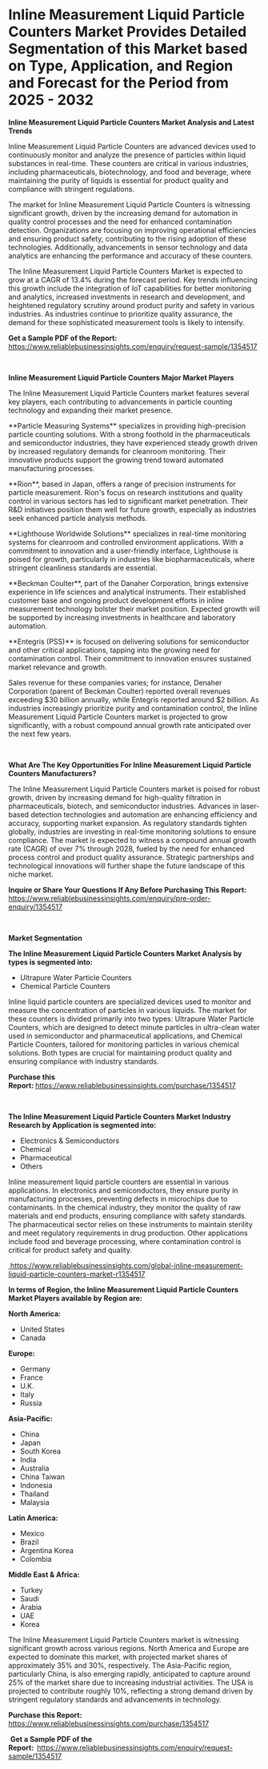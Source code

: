 <p><h1>Inline Measurement Liquid Particle Counters Market Provides Detailed Segmentation of this Market based on Type, Application, and Region and Forecast for the Period from 2025 - 2032</h1></p><p><strong>Inline Measurement Liquid Particle Counters Market Analysis and Latest Trends</strong></p>
<p><p>Inline Measurement Liquid Particle Counters are advanced devices used to continuously monitor and analyze the presence of particles within liquid substances in real-time. These counters are critical in various industries, including pharmaceuticals, biotechnology, and food and beverage, where maintaining the purity of liquids is essential for product quality and compliance with stringent regulations. </p><p>The market for Inline Measurement Liquid Particle Counters is witnessing significant growth, driven by the increasing demand for automation in quality control processes and the need for enhanced contamination detection. Organizations are focusing on improving operational efficiencies and ensuring product safety, contributing to the rising adoption of these technologies. Additionally, advancements in sensor technology and data analytics are enhancing the performance and accuracy of these counters.</p><p>The Inline Measurement Liquid Particle Counters Market is expected to grow at a CAGR of 13.4% during the forecast period. Key trends influencing this growth include the integration of IoT capabilities for better monitoring and analytics, increased investments in research and development, and heightened regulatory scrutiny around product purity and safety in various industries. As industries continue to prioritize quality assurance, the demand for these sophisticated measurement tools is likely to intensify.</p></p>
<p><strong>Get a Sample PDF of the Report:&nbsp;</strong> <a href="https://www.reliablebusinessinsights.com/enquiry/request-sample/1354517?utm_campaign=2446&utm_medium=2&utm_source=Github&utm_content=ia&utm_term=12042025&utm_id=inline-measurement-liquid-particle-counters">https://www.reliablebusinessinsights.com/enquiry/request-sample/1354517</a></p>
<p>&nbsp;</p>
<p><strong>Inline Measurement Liquid Particle Counters Major Market Players</strong></p>
<p><p>The Inline Measurement Liquid Particle Counters market features several key players, each contributing to advancements in particle counting technology and expanding their market presence. </p><p>**Particle Measuring Systems** specializes in providing high-precision particle counting solutions. With a strong foothold in the pharmaceuticals and semiconductor industries, they have experienced steady growth driven by increased regulatory demands for cleanroom monitoring. Their innovative products support the growing trend toward automated manufacturing processes.</p><p>**Rion**, based in Japan, offers a range of precision instruments for particle measurement. Rion's focus on research institutions and quality control in various sectors has led to significant market penetration. Their R&D initiatives position them well for future growth, especially as industries seek enhanced particle analysis methods.</p><p>**Lighthouse Worldwide Solutions** specializes in real-time monitoring systems for cleanroom and controlled environment applications. With a commitment to innovation and a user-friendly interface, Lighthouse is poised for growth, particularly in industries like biopharmaceuticals, where stringent cleanliness standards are essential.</p><p>**Beckman Coulter**, part of the Danaher Corporation, brings extensive experience in life sciences and analytical instruments. Their established customer base and ongoing product development efforts in inline measurement technology bolster their market position. Expected growth will be supported by increasing investments in healthcare and laboratory automation.</p><p>**Entegris (PSS)** is focused on delivering solutions for semiconductor and other critical applications, tapping into the growing need for contamination control. Their commitment to innovation ensures sustained market relevance and growth.</p><p>Sales revenue for these companies varies; for instance, Denaher Corporation (parent of Beckman Coulter) reported overall revenues exceeding $30 billion annually, while Entegris reported around $2 billion. As industries increasingly prioritize purity and contamination control, the Inline Measurement Liquid Particle Counters market is projected to grow significantly, with a robust compound annual growth rate anticipated over the next few years.</p></p>
<p>&nbsp;</p>
<p><strong>What Are The Key Opportunities For Inline Measurement Liquid Particle Counters Manufacturers?</strong></p>
<p><p>The Inline Measurement Liquid Particle Counters market is poised for robust growth, driven by increasing demand for high-quality filtration in pharmaceuticals, biotech, and semiconductor industries. Advances in laser-based detection technologies and automation are enhancing efficiency and accuracy, supporting market expansion. As regulatory standards tighten globally, industries are investing in real-time monitoring solutions to ensure compliance. The market is expected to witness a compound annual growth rate (CAGR) of over 7% through 2028, fueled by the need for enhanced process control and product quality assurance. Strategic partnerships and technological innovations will further shape the future landscape of this niche market.</p></p>
<p><strong>Inquire or Share Your Questions If Any Before Purchasing This Report:</strong> <a href="https://www.reliablebusinessinsights.com/enquiry/pre-order-enquiry/1354517?utm_campaign=2446&utm_medium=2&utm_source=Github&utm_content=ia&utm_term=12042025&utm_id=inline-measurement-liquid-particle-counters">https://www.reliablebusinessinsights.com/enquiry/pre-order-enquiry/1354517</a></p>
<p>&nbsp;</p>
<p><strong>Market Segmentation</strong></p>
<p><strong>The Inline Measurement Liquid Particle Counters Market Analysis by types is segmented into:</strong></p>
<p><ul><li>Ultrapure Water Particle Counters</li><li>Chemical Particle Counters</li></ul></p>
<p><p>Inline liquid particle counters are specialized devices used to monitor and measure the concentration of particles in various liquids. The market for these counters is divided primarily into two types: Ultrapure Water Particle Counters, which are designed to detect minute particles in ultra-clean water used in semiconductor and pharmaceutical applications, and Chemical Particle Counters, tailored for monitoring particles in various chemical solutions. Both types are crucial for maintaining product quality and ensuring compliance with industry standards.</p></p>
<p><strong>Purchase this Report:&nbsp;</strong><a href="https://www.reliablebusinessinsights.com/purchase/1354517?utm_campaign=2446&utm_medium=2&utm_source=Github&utm_content=ia&utm_term=12042025&utm_id=inline-measurement-liquid-particle-counters">https://www.reliablebusinessinsights.com/purchase/1354517</a></p>
<p>&nbsp;</p>
<p><strong>The Inline Measurement Liquid Particle Counters Market Industry Research by Application is segmented into:</strong></p>
<p><ul><li>Electronics & Semiconductors</li><li>Chemical</li><li>Pharmaceutical</li><li>Others</li></ul></p>
<p><p>Inline measurement liquid particle counters are essential in various applications. In electronics and semiconductors, they ensure purity in manufacturing processes, preventing defects in microchips due to contaminants. In the chemical industry, they monitor the quality of raw materials and end products, ensuring compliance with safety standards. The pharmaceutical sector relies on these instruments to maintain sterility and meet regulatory requirements in drug production. Other applications include food and beverage processing, where contamination control is critical for product safety and quality.</p></p>
<p><a href="https://www.reliablebusinessinsights.com/global-inline-measurement-liquid-particle-counters-market-r1354517?utm_campaign=2446&utm_medium=2&utm_source=Github&utm_content=ia&utm_term=12042025&utm_id=inline-measurement-liquid-particle-counters">&nbsp;https://www.reliablebusinessinsights.com/global-inline-measurement-liquid-particle-counters-market-r1354517</a></p>
<p><strong>In terms of Region, the Inline Measurement Liquid Particle Counters Market Players available by Region are:</strong></p>
<p>
    <p> <strong> North America: </strong>
        <ul>
            <li>United States</li>
            <li>Canada</li>
        </ul>
        </p> 
    <p> <strong> Europe: </strong>
        <ul>
            <li>Germany</li>
            <li>France</li>
            <li>U.K.</li>
            <li>Italy</li>
            <li>Russia</li>
        </ul>
        </p> 
    <p> <strong> Asia-Pacific: </strong>
        <ul>
            <li>China</li>
            <li>Japan</li>
            <li>South Korea</li>
            <li>India</li>
            <li>Australia</li>
            <li>China Taiwan</li>
            <li>Indonesia</li>
            <li>Thailand</li>
            <li>Malaysia</li>
        </ul>
        </p> 
    <p> <strong> Latin America: </strong>
        <ul>
            <li>Mexico</li>
            <li>Brazil</li>
            <li>Argentina Korea</li>
            <li>Colombia</li>
        </ul>
        </p> 
    <p> <strong> Middle East & Africa: </strong>
        <ul>
            <li>Turkey</li>
            <li>Saudi</li>
            <li>Arabia</li>
            <li>UAE</li>
            <li>Korea</li>
        </ul>
    </p>
    </p>
<p><p>The Inline Measurement Liquid Particle Counters market is witnessing significant growth across various regions. North America and Europe are expected to dominate this market, with projected market shares of approximately 35% and 30%, respectively. The Asia-Pacific region, particularly China, is also emerging rapidly, anticipated to capture around 25% of the market share due to increasing industrial activities. The USA is projected to contribute roughly 10%, reflecting a strong demand driven by stringent regulatory standards and advancements in technology.</p></p>
<p><strong>Purchase this Report: </strong><a href="https://www.reliablebusinessinsights.com/purchase/1354517?utm_campaign=2446&utm_medium=2&utm_source=Github&utm_content=ia&utm_term=12042025&utm_id=inline-measurement-liquid-particle-counters">https://www.reliablebusinessinsights.com/purchase/1354517</a></p>
<p>&nbsp;<strong>Get a Sample PDF of the Report:&nbsp;&nbsp;</strong><a href="https://www.reliablebusinessinsights.com/enquiry/request-sample/1354517?utm_campaign=2446&utm_medium=2&utm_source=Github&utm_content=ia&utm_term=12042025&utm_id=inline-measurement-liquid-particle-counters">https://www.reliablebusinessinsights.com/enquiry/request-sample/1354517</a></p>
<p><strong></strong></p>
<p><p></p><p></p><p></p></p>